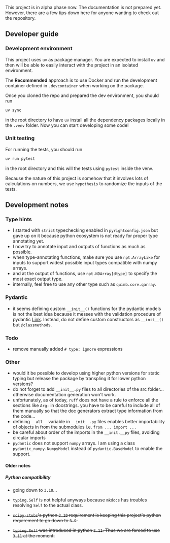 This project is in alpha phase now. The documentation is not prepared yet. However, there are a few tips down here for anyone wanting to check out the repository.

## Developer guide

### Development environment

This project uses `uv` as package manager. You are expected to install `uv` and then will be able to easily interact with the project in an isolated environment.

The **Recommended** approach is to use Docker and run the development container defined in `.devcontainer` when working on the package.

Once you cloned the repo and prepared the dev environment, you should run

```bash
uv sync
```

in the root directory to have `uv` install all the dependency packages locally in the `.venv` folder. Now you can start developing some code!

### Unit testing

For running the tests, you should run

```bash
uv run pytest
```

in the root directory and this will the tests using `pytest` inside the venv.

Because the nature of this project is somehow that it involves lots of calculations on numbers, we use `hypothesis` to randomize the inputs of the tests.

## Development notes

### Type hints

- I started with `strict` typechecking enabled in `pyrightconfig.json` but gave up on it because python ecosystem is not ready for proper type annotating yet.
- I now try to annotate input and outputs of functions as much as possible.
- when type-annotating functions, make sure you use `npt.ArrayLike` for inputs to support widest possible input types compatible with numpy arrays.
- and at the output of functions, use `npt.NDArray[dtype]` to specify the most exact output type.
- internally, feel free to use any other type such as `quimb.core.qarray`.

### Pydantic

- it seems defining custom `__init__()` functions for the pydantic models is not the best idea because it messes with the validation procedure of pydantic [Link](https://docs.pydantic.dev/latest/concepts/models/#model-signature). Instead, do not define custom constructors as `__init__()` but `@classmethod`s.

### Todo

- remove manually added `# type: ignore` expressions

### Other

- would it be possible to develop using higher python versions for static typing but release the package by transpling it for lower python versions?
- do not forget to add `__init__.py` files to all directories of the src folder... otherwise documentation generation won't work.
- unfortunately, as of today, `ruff` does not have a rule to enforce all the sections like `Arg:` in docstrings. you have to be careful to include all of them manually so that the doc generators extract type information from the code...
- defining `__all__` variable in `__init__.py` files enables better importability of objects in from the submodules i.e. `from ... import ...`
- be careful about order of the imports in the `__init.__py` files, avoiding circular imports
- `pydantic` does not support `numpy` arrays. I am using a class `pydantic_numpy.NumpyModel` instead of `pydantic.BaseModel` to enable the support.

#### Older notes

##### Python compatibility

- going down to `3.10`...
- `typing.Self` is not helpful anyways because `mkdocs` has troubles resolving `Self` to the actual class.

- ~~`scipy-stubs`'s python `3.10` requirement is keeping this project's python requirement to go down to `3.9`.~~
- ~~`typing.Self` was introduced in python `3.11`. Thus we are forced to use `3.11` at the moment.~~

